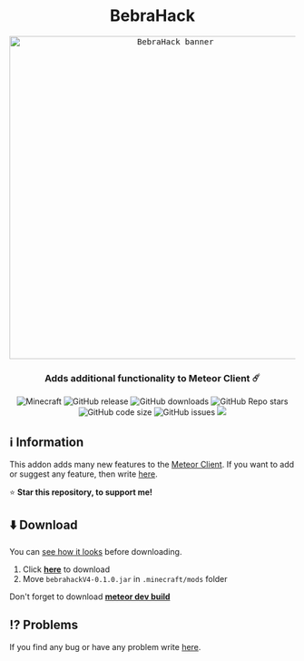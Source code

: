 <div align="center">
  <h1>BebraHack</h1>
  <kbd>
    <img width="569" alt="BebraHack banner" src="https://themrfinka.ml/MrFiNka_files/Picsart_22-10-25_00-26-52-935.png">
  </kbd>
  <h3>Adds additional functionality to Meteor Client ☄️</h3>
  <img alt="Minecraft" src="https://img.shields.io/badge/Minecraft-1.19.2-ff00ff?logo=hackthebox&logoColor=white&style=flat-square">
  <img alt="GitHub release" src="https://img.shields.io/github/v/release/BebraHack/BebraHackAddon?color=d25eff&include_prereleases&style=flat-square">
  <img alt="GitHub downloads" src="https://img.shields.io/github/downloads/BebraHack/BebraHackAddon/total?color=9e81ff&logo=github&style=flat-square">
  <img alt="GitHub Repo stars" src="https://img.shields.io/github/stars/BebraHack/BebraHackAddon?color=5f99ff&logo=apachespark&logoColor=white&style=flat-square">
  <img alt="GitHub code size" src="https://img.shields.io/github/languages/code-size/BebraHack/BebraHackAddon?color=00aaff&style=flat-square">
  <img alt="GitHub issues" src="https://img.shields.io/github/issues/BebraHack/BebraHackAddon?color=00b7ff&style=flat-square">
<a href="https://discord.gg/QyEzReq4u2"><img src="https://invidget.switchblade.xyz/QyEzReq4u2"></a>
</div>

  

## ℹ️ Information
This addon adds many new features to the [Meteor Client](https://meteorclient.com/). If you want to add or suggest any feature, then write [here](https://github.com/BebraHack/BebraHackAddon/issues/new?assignees=&labels=enhancement&template=feature_request.yml&title=%5BSuggestion%5D+).

⭐ **Star this repository, to support me!**

## ⬇️ Download
You can [see how it looks](https://zgoly.github.io/addonview/generate?user=BebraHack&repo=BebraHackAddon&path=src/main/java/com/example/addon/modules) before downloading.

1. Click **[here](https://github.com/BebraHack/BebraHackAddon/releases/latest/download/bebrahackV4-0.1.0.jar)** to download
2. Move `bebrahackV4-0.1.0.jar` in `.minecraft/mods` folder

Don't forget to download **[meteor dev build](https://meteorclient.com/download?devBuild=latest)**

## ⁉️ Problems
If you find any bug or have any problem write [here](https://github.com/BebraHack/BebraHackAddon/issues/new?assignees=&labels=bug&template=bug.yml&title=%5BBug%5D+).


